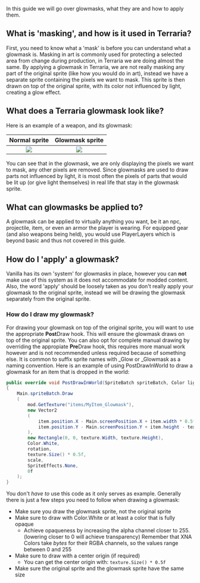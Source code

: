 In this guide we will go over glowmasks, what they are and how to apply them.

## What is 'masking', and how is it used in Terraria?
First, you need to know what a 'mask' is before you can understand what a glowmask is. Masking in art is commonly used for protecting a selected area from change during production, in Terraria we are doing almost the same. By applying a glowmask in Terraria, we are not really masking any part of the original sprite (like how you would do in art), instead we have a separate sprite containing the pixels we want to mask. This sprite is then drawn on top of the original sprite, with its color not influenced by light, creating a glow effect.

## What does a Terraria glowmask look like?
Here is an example of a weapon, and its glowmask:

| Normal sprite | Glowmask sprite |
|:-------------:|:-------------:|
| ![](https://i.imgur.com/8T2z1Qi.png) 	| ![](https://i.imgur.com/MxWHKGa.png) |

You can see that in the glowmask, we are only displaying the pixels we want to mask, any other pixels are removed. Since glowmasks are used to draw parts not influenced by light, it is most often the pixels of parts that would be lit up (or give light themselves) in real life that stay in the glowmask sprite.

## What can glowmasks be applied to?
A glowmask can be applied to virtually anything you want, be it an npc, projectile, item, or even an armor the player is wearing. For equipped gear (and also weapons being held), you would use PlayerLayers which is beyond basic and thus not covered in this guide.

## How do I 'apply' a glowmask?
Vanilla has its own 'system' for glowmasks in place, however you can **not** make use of this system as it does not accommodate for modded content. Also, the word 'apply' should be loosely taken as you don't really apply your glowmask to the original sprite, instead we will be drawing the glowmask separately from the original sprite.

### How do I draw my glowmask?
For drawing your glowmask on top of the original sprite, you will want to use the appropriate **Post**Draw hook. This will ensure the glowmask draws on top of the original sprite. You can also opt for complete manual drawing by overriding the appropiate **Pre**Draw hook, this requires more manual work however and is not recommended unless required because of something else. It is common to suffix sprite names with _Glow or _Glowmask as a naming convention. Here is an example of using PostDrawInWorld to draw a glowmask for an item that is dropped in the world: 
```csharp
public override void PostDrawInWorld(SpriteBatch spriteBatch, Color lightColor, Color alphaColor, float rotation, float  scale, int whoAmI) 	
{
	Main.spriteBatch.Draw
	(
		mod.GetTexture("items/MyItem_Glowmask"),
		new Vector2
		(
			item.position.X - Main.screenPosition.X + item.width * 0.5f,
			item.position.Y - Main.screenPosition.Y + item.height - texture.Height * 0.5f + 2f
		),
		new Rectangle(0, 0, texture.Width, texture.Height),
		Color.White,
		rotation,
		texture.Size() * 0.5f,
		scale, 
		SpriteEffects.None, 
		0f
	);
}
```
You don't _have to_ use this code as it only serves as example. Generally there is just a few steps you need to follow when drawing a glowmask:
* Make sure you draw the glowmask sprite, not the original sprite
* Make sure to draw with Color.White or at least a color that is fully opaque
  * Achieve opaqueness by increasing the alpha channel closer to 255. (lowering closer to 0 will achieve transparency) Remember that XNA Colors take _bytes_ for their RGBA channels, so the values range between 0 and 255
* Make sure to draw with a center origin (if required)
  * You can get the center origin with: `texture.Size() * 0.5f`
* Make sure the original sprite and the glowmask sprite have the same size


